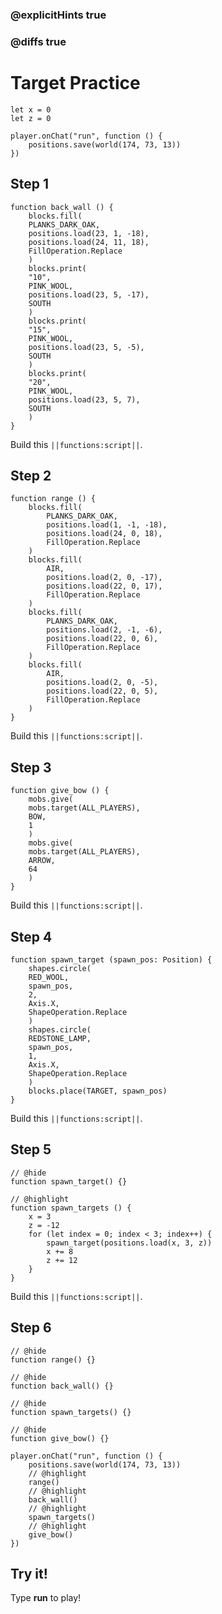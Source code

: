 ### @explicitHints true

### @diffs true

# Target Practice



```template
let x = 0
let z = 0

player.onChat("run", function () {
    positions.save(world(174, 73, 13))
})
```

## Step 1

```blocks
function back_wall () {
    blocks.fill(
    PLANKS_DARK_OAK,
    positions.load(23, 1, -18),
    positions.load(24, 11, 18),
    FillOperation.Replace
    )
    blocks.print(
    "10",
    PINK_WOOL,
    positions.load(23, 5, -17),
    SOUTH
    )
    blocks.print(
    "15",
    PINK_WOOL,
    positions.load(23, 5, -5),
    SOUTH
    )
    blocks.print(
    "20",
    PINK_WOOL,
    positions.load(23, 5, 7),
    SOUTH
    )
}
```

Build this ``||functions:script||``.

## Step 2

```blocks
function range () {
    blocks.fill(
        PLANKS_DARK_OAK,
        positions.load(1, -1, -18),
        positions.load(24, 0, 18),
        FillOperation.Replace
    )
    blocks.fill(
        AIR,
        positions.load(2, 0, -17),
        positions.load(22, 0, 17),
        FillOperation.Replace
    )
    blocks.fill(
        PLANKS_DARK_OAK,
        positions.load(2, -1, -6),
        positions.load(22, 0, 6),
        FillOperation.Replace
    )
    blocks.fill(
        AIR,
        positions.load(2, 0, -5),
        positions.load(22, 0, 5),
        FillOperation.Replace
    )
}
```

Build this ``||functions:script||``.

## Step 3

```blocks
function give_bow () {
    mobs.give(
    mobs.target(ALL_PLAYERS),
    BOW,
    1
    )
    mobs.give(
    mobs.target(ALL_PLAYERS),
    ARROW,
    64
    )
}
```

Build this ``||functions:script||``.

## Step 4

```blocks
function spawn_target (spawn_pos: Position) {
    shapes.circle(
    RED_WOOL,
    spawn_pos,
    2,
    Axis.X,
    ShapeOperation.Replace
    )
    shapes.circle(
    REDSTONE_LAMP,
    spawn_pos,
    1,
    Axis.X,
    ShapeOperation.Replace
    )
    blocks.place(TARGET, spawn_pos)
}
```

Build this ``||functions:script||``.

## Step 5

```blocks
// @hide
function spawn_target() {}

// @highlight
function spawn_targets () {
    x = 3
    z = -12
    for (let index = 0; index < 3; index++) {
        spawn_target(positions.load(x, 3, z))
        x += 8
        z += 12
    }
}
```

Build this ``||functions:script||``.

## Step 6

```blocks
// @hide
function range() {}

// @hide
function back_wall() {}

// @hide
function spawn_targets() {}

// @hide
function give_bow() {}

player.onChat("run", function () {
    positions.save(world(174, 73, 13))
    // @highlight
    range()
    // @highlight
    back_wall()
    // @highlight
    spawn_targets()
    // @highlight
    give_bow()
})
```

## Try it!

Type **run** to play!
